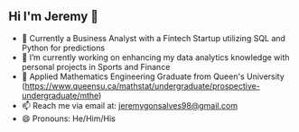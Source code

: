 
## Hi I'm Jeremy 👋

- 💼 Currently a Business Analyst with a Fintech Startup utilizing SQL and Python for predictions
- 🔭 I’m currently working on enhancing my data analytics knowledge with personal projects in Sports and Finance
- 💬 Applied Mathematics Engineering Graduate from Queen's University (https://www.queensu.ca/mathstat/undergraduate/prospective-undergraduate/mthe)
- 📫 Reach me via email at: jeremygonsalves98@gmail.com
- 😄 Pronouns: He/Him/His
